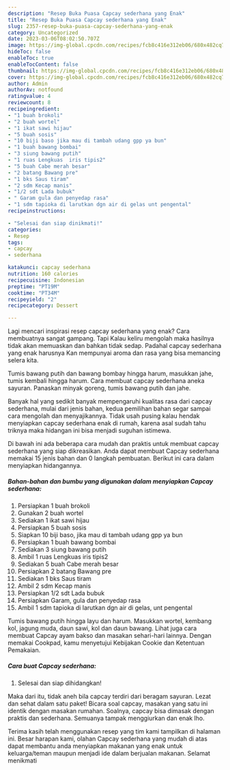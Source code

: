 ```yaml
---
description: "Resep Buka Puasa Capcay sederhana yang Enak"
title: "Resep Buka Puasa Capcay sederhana yang Enak"
slug: 2357-resep-buka-puasa-capcay-sederhana-yang-enak
category: Uncategorized
date: 2023-03-06T08:02:50.707Z
image: https://img-global.cpcdn.com/recipes/fcb8c416e312eb06/680x482cq70/capcay-sederhana-foto-resep-utama.jpg
hideToc: false
enableToc: true
enableTocContent: false
thumbnail: https://img-global.cpcdn.com/recipes/fcb8c416e312eb06/680x482cq70/capcay-sederhana-foto-resep-utama.jpg
cover: https://img-global.cpcdn.com/recipes/fcb8c416e312eb06/680x482cq70/capcay-sederhana-foto-resep-utama.jpg
author: Admin
authorAv: notfound
ratingvalue: 4
reviewcount: 8
recipeingredient:
- "1 buah brokoli"
- "2 buah wortel"
- "1 ikat sawi hijau"
- "5 buah sosis"
- "10 biji baso jika mau di tambah udang gpp ya bun"
- "1 buah bawang bombai"
- "3 siung bawang putih"
- "1 ruas Lengkuas  iris tipis2"
- "5 buah Cabe merah besar"
- "2 batang Bawang pre"
- "1 bks Saus tiram"
- "2 sdm Kecap manis"
- "1/2 sdt Lada bubuk"
- " Garam gula dan penyedap rasa"
- "1 sdm tapioka di larutkan dgn air di gelas unt pengental"
recipeinstructions:

- "Selesai dan siap dinikmati!"
categories:
- Resep
tags:
- capcay
- sederhana

katakunci: capcay sederhana 
nutrition: 160 calories
recipecuisine: Indonesian
preptime: "PT19M"
cooktime: "PT34M"
recipeyield: "2"
recipecategory: Dessert

---
```



Lagi mencari inspirasi resep capcay sederhana yang enak? Cara membuatnya sangat gampang. Tapi Kalau keliru mengolah maka hasilnya tidak akan memuaskan dan bahkan tidak sedap. Padahal capcay sederhana yang enak harusnya Kan mempunyai aroma dan rasa yang bisa memancing selera kita.


Tumis bawang putih dan bawang bombay hingga harum, masukkan jahe, tumis kembali hingga harum. Cara membuat capcay sederhana aneka sayuran. Panaskan minyak goreng, tumis bawang putih dan jahe.

Banyak hal yang sedikit banyak mempengaruhi kualitas rasa dari capcay sederhana, mulai dari jenis bahan, kedua pemilihan bahan segar sampai cara mengolah dan menyajikannya. Tidak usah pusing kalau hendak menyiapkan capcay sederhana enak di rumah, karena asal sudah tahu triknya maka hidangan ini bisa menjadi suguhan istimewa.


Di bawah ini ada beberapa cara mudah dan praktis untuk membuat capcay sederhana yang siap dikreasikan. Anda dapat membuat Capcay sederhana memakai 15 jenis bahan dan 0 langkah pembuatan. Berikut ini cara dalam menyiapkan hidangannya.

<!--inarticleads1-->

##### Bahan-bahan dan bumbu yang digunakan dalam menyiapkan Capcay sederhana:

1. Persiapkan 1 buah brokoli
1. Gunakan 2 buah wortel
1. Sediakan 1 ikat sawi hijau
1. Persiapkan 5 buah sosis
1. Siapkan 10 biji baso, jika mau di tambah udang gpp ya bun
1. Persiapkan 1 buah bawang bombai
1. Sediakan 3 siung bawang putih
1. Ambil 1 ruas Lengkuas  iris tipis2
1. Sediakan 5 buah Cabe merah besar
1. Persiapkan 2 batang Bawang pre
1. Sediakan 1 bks Saus tiram
1. Ambil 2 sdm Kecap manis
1. Persiapkan 1/2 sdt Lada bubuk
1. Persiapkan  Garam, gula dan penyedap rasa
1. Ambil 1 sdm tapioka di larutkan dgn air di gelas, unt pengental


Tumis bawang putih hingga layu dan harum. Masukkan wortel, kembang kol, jagung muda, daun sawi, kol dan daun bawang. Lihat juga cara membuat Capcay ayam bakso dan masakan sehari-hari lainnya. Dengan memakai Cookpad, kamu menyetujui Kebijakan Cookie dan Ketentuan Pemakaian. 

<!--inarticleads2-->

##### Cara buat Capcay sederhana:


1. Selesai dan siap dihidangkan!

Maka dari itu, tidak aneh bila capcay terdiri dari beragam sayuran. Lezat dan sehat dalam satu paket! Bicara soal capcay, masakan yang satu ini identik dengan masakan rumahan. Soalnya, capcay bisa dimasak dengan praktis dan sederhana. Semuanya tampak menggiurkan dan enak lho. 

Terima kasih telah menggunakan resep yang tim kami tampilkan di halaman ini. Besar harapan kami, olahan Capcay sederhana yang mudah di atas dapat membantu anda menyiapkan makanan yang enak untuk keluarga/teman maupun menjadi ide dalam berjualan makanan. Selamat menikmati
